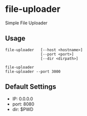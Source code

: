# file-uploader
Simple File Uploader

## Usage
    file-uploader   [--host <hostname>]
                    [--port <port>]
                    [--dir <dirpath>]

    file-uploader
    file-uploader --port 3000

## Default Settings
- IP: 0.0.0.0
- port: 8080
- dir: $PWD